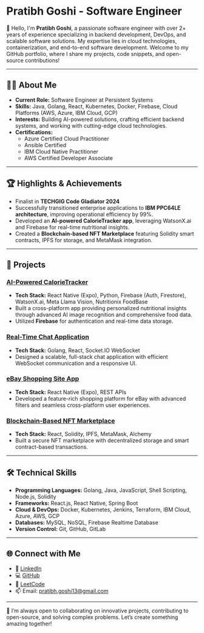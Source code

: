 # Pratibh Goshi - Software Engineer

👋 Hello, I'm **Pratibh Goshi**, a passionate software engineer with over 2+ years of experience specializing in backend development, DevOps, and scalable software solutions. My expertise lies in cloud technologies, containerization, and end-to-end software development. Welcome to my GitHub portfolio, where I share my projects, code snippets, and open-source contributions!

---

## 👨‍💻 About Me

- **Current Role:** Software Engineer at Persistent Systems
- **Skills:** Java, Golang, React, Kubernetes, Docker, Firebase, Cloud Platforms (AWS, Azure, IBM Cloud, GCP)
- **Interests:** Building AI-powered solutions, crafting efficient backend systems, and working with cutting-edge cloud technologies.
- **Certifications:**
  - Azure Certified Cloud Practitioner
  - Ansible Certified
  - IBM Cloud Native Practitioner
  - AWS Certified Developer Associate

---

## 🏆 Highlights & Achievements

- Finalist in **TECHGIG Code Gladiator 2024**
- Successfully transitioned enterprise applications to **IBM PPC64LE architecture**, improving operational efficiency by 99%.
- Developed an **AI-powered CalorieTracker app**, leveraging WatsonX.ai and Firebase for real-time nutritional insights.
- Created a **Blockchain-based NFT Marketplace** featuring Solidity smart contracts, IPFS for storage, and MetaMask integration.

---

## 🚀 Projects

### [AI-Powered CalorieTracker](https://github.com/pratibh13/CalorieTracker)
- **Tech Stack:** React Native (Expo), Python, Firebase (Auth, Firestore), WatsonX.ai, Meta Llama Vision, Nutritionix FoodBase
- Built a cross-platform app providing personalized nutritional insights through advanced AI image recognition and comprehensive food data.
- Utilized **Firebase** for authentication and real-time data storage.

### [Real-Time Chat Application](#)
- **Tech Stack:** Golang, React, Socket.IO WebSocket
- Designed a scalable, full-stack chat application with efficient WebSocket communication and a responsive UI.

### [eBay Shopping Site App](#)
- **Tech Stack:** React Native (Expo), REST APIs
- Developed a feature-rich shopping platform for eBay with advanced filters and seamless cross-platform user experiences.

### [Blockchain-Based NFT Marketplace](#)
- **Tech Stack:** React, Solidity, IPFS, MetaMask, Alchemy
- Built a secure NFT marketplace with decentralized storage and smart contract-based transactions.

---

## 🛠️ Technical Skills

- **Programming Languages:** Golang, Java, JavaScript, Shell Scripting, Node.js, Solidity
- **Frameworks:** React.js, React Native, Spring Boot
- **Cloud & DevOps:** Docker, Kubernetes, Jenkins, Terraform, IBM Cloud, Azure, AWS, GCP
- **Databases:** MySQL, NoSQL, Firebase Realtime Database
- **Version Control:** Git, GitHub, GitLab

---

## 🌐 Connect with Me

- 💼 [LinkedIn](https://www.linkedin.com/in/pratibh-goshi-0413b0174)
- 💻 [GitHub](https://github.com/pratibh13)
- 🧩 [LeetCode](https://leetcode.com/u/pratibh_goshi/)
- 📫 Email: [pratibh.goshi13@gmail.com](mailto:pratibh.goshi13@gmail.com)

---

🎯 I’m always open to collaborating on innovative projects, contributing to open-source, and solving complex problems. Let’s create something amazing together!
